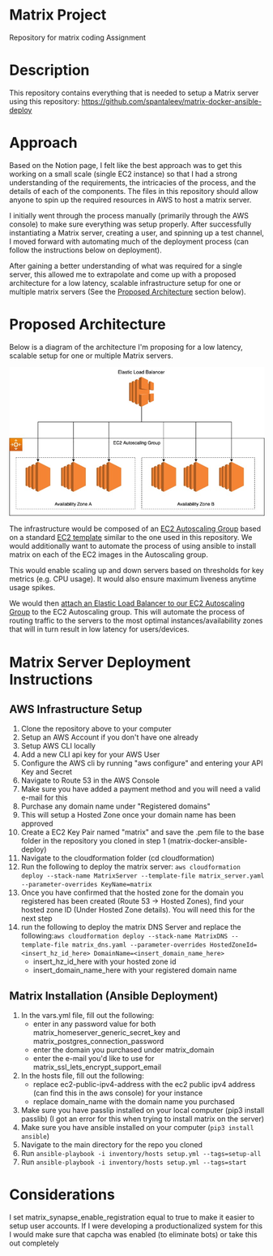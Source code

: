 # Matrix Project
Repository for matrix coding Assignment

# Description
This repository contains everything that is needed to setup a Matrix server using this repository: https://github.com/spantaleev/matrix-docker-ansible-deploy

# Approach

Based on the Notion page, I felt like the best approach was to get this working on a small scale (single EC2 instance) so that I had a strong understanding of the requirements, the intricacies of the process, and the details of each of the components.   The files in this repository should allow anyone to spin up the required resources in AWS to host a matrix server. 

I initially went through the process manually (primarily through the AWS console) to make sure everything was setup properly.  After successfully instantiating a Matrix server, creating a user, and spinning up a test channel, I moved forward with automating much of the deployment process (can follow the instructions below on deployment).

After gaining a better understanding of what was required for a single server, this allowed me to extrapolate and come up with a proposed architecture for a low latency, scalable infrastructure setup for one or multiple matrix servers (See the [Proposed Architecture](#proposed-architecture) section below).

# Proposed Architecture

Below is a diagram of the architecture I'm proposing for a low latency, scalable setup for one or multiple Matrix servers.

![image info](./matrix-infra.jpg)

The infrastructure would be composed of an [EC2 Autoscaling Group](https://console.aws.amazon.com/ec2autoscaling/) based on a standard [EC2 template](https://us-west-2.console.aws.amazon.com/ec2/v2/home?region=us-west-2#CreateTemplate:autoScalingGuidance=true) similar to the one used in this repository.  We would additionally want to automate the process of using ansible to install matrix on each of the EC2 images in the Autoscaling group.

This would enable scaling up and down servers based on thresholds for key metrics (e.g. CPU usage).  It would also ensure maximum liveness anytime usage spikes.

We would then [attach an Elastic Load Balancer to our EC2 Autoscaling Group](https://docs.aws.amazon.com/autoscaling/ec2/userguide/attach-load-balancer-asg.html) to the EC2 Autoscaling group.  This will automate the process of routing traffic to the servers to the most optimal instances/availability zones that will in turn result in low latency for users/devices.

# Matrix Server Deployment Instructions

## AWS Infrastructure Setup

1. Clone the repository above to your computer
2. Setup an AWS Account if you don't have one already
3. Setup AWS CLI locally
4. Add a new CLI api key for your AWS User
5. Configure the AWS cli by running "aws configure" and entering your API Key and Secret
6. Navigate to Route 53 in the AWS Console
7. Make sure you have added a payment method and you will need a valid e-mail for this
8. Purchase any domain name under "Registered domains"
9. This will setup a Hosted Zone once your domain name has been approved
10. Create a EC2 Key Pair named "matrix" and save the .pem file to the base folder in the repository you cloned in step 1 (matrix-docker-ansible-deploy)
11. Navigate to the cloudformation folder (cd cloudformation)
12. Run the following to deploy the matrix server: `aws cloudformation deploy --stack-name MatrixServer --template-file matrix_server.yaml --parameter-overrides KeyName=matrix`
13. Once you have confirmed that the hosted zone for the domain you registered has been created (Route 53 -> Hosted Zones), find your hosted zone ID (Under Hosted Zone details).  You will need this for the next step
14. run the following to deploy the matrix DNS Server and replace the following:`aws cloudformation deploy --stack-name MatrixDNS --template-file matrix_dns.yaml --parameter-overrides HostedZoneId=<insert_hz_id_here> DomainName=<insert_domain_name_here>`
	- insert_hz_id_here with your hosted zone id
  	- insert_domain_name_here with your registered domain name

## Matrix Installation (Ansible Deployment)
1. In the vars.yml file, fill out the following:
  	- enter in any password value for both matrix_homeserver_generic_secret_key and matrix_postgres_connection_password
  	- enter the domain you purchased under matrix_domain
  	- enter the e-mail you'd like to use for matrix_ssl_lets_encrypt_support_email
2. In the hosts file, fill out the following:
  	- replace ec2-public-ipv4-address with the ec2 public ipv4 address (can find this in the aws console) for your instance
  	- replace domain_name with the domain name you purchased
3. Make sure you have passlip installed on your local computer (pip3 install passlib) (I got an error for this when trying to install matrix on the server)
4. Make sure you have ansible installed on your computer (`pip3 install ansible`)
5. Navigate to the main directory for the repo you cloned
6. Run `ansible-playbook -i inventory/hosts setup.yml --tags=setup-all`
7. Run `ansible-playbook -i inventory/hosts setup.yml --tags=start`


# Considerations

I set matrix_synapse_enable_registration equal to true to make it easier to setup user accounts.  If I were developing a productionalized system for this I would make sure that capcha was enabled (to eliminate bots) or take this out completely

